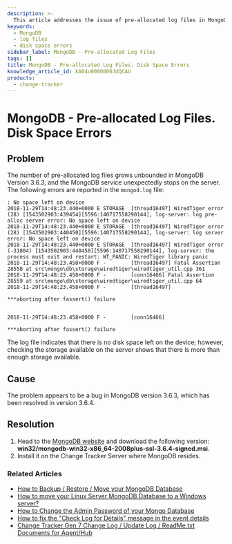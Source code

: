 ```yaml
---
description: >-
  This article addresses the issue of pre-allocated log files in MongoDB Version 3.6.3, which can lead to unexpected service stops and disk space errors.
keywords:
  - MongoDB
  - log files
  - disk space errors
sidebar_label: MongoDB - Pre-allocated Log Files
tags: []
title: MongoDB - Pre-allocated Log Files. Disk Space Errors
knowledge_article_id: kA04u0000000JdQCAU
products:
  - change-tracker
---
```


# MongoDB - Pre-allocated Log Files. Disk Space Errors

## Problem

The number of pre-allocated log files grows unbounded in MongoDB Version 3.6.3, and the MongoDB service unexpectedly stops on the server. The following errors are reported in the `mongod.log` file:

```
: No space left on device
2018-11-29T14:48:23.440+0000 E STORAGE  [thread16497] WiredTiger error (28) [1543502903:439454][5596:140717558290144], log-server: log pre-alloc server error: No space left on device
2018-11-29T14:48:23.440+0000 E STORAGE  [thread16497] WiredTiger error (28) [1543502903:440450][5596:140717558290144], log-server: log server error: No space left on device
2018-11-29T14:48:23.440+0000 E STORAGE  [thread16497] WiredTiger error (-31804) [1543502903:440450][5596:140717558290144], log-server: the process must exit and restart: WT_PANIC: WiredTiger library panic
2018-11-29T14:48:23.458+0000 F -        [thread16497] Fatal Assertion 28558 at src\mongo\db\storage\wiredtiger\wiredtiger_util.cpp 361
2018-11-29T14:48:23.458+0000 F -        [conn16466] Fatal Assertion 28559 at src\mongo\db\storage\wiredtiger\wiredtiger_util.cpp 64
2018-11-29T14:48:23.458+0000 F -        [thread16497] 

***aborting after fassert() failure


2018-11-29T14:48:23.458+0000 F -        [conn16466] 

***aborting after fassert() failure
```

The log file indicates that there is no disk space left on the device; however, checking the storage available on the server shows that there is more than enough storage available.

## Cause

The problem appears to be a bug in MongoDB version 3.6.3, which has been resolved in version 3.6.4.

## Resolution

1. Head to the [MongoDB website](https://www.mongodb.com/) and download the following version:  
   **win32/mongodb-win32-x86_64-2008plus-ssl-3.6.4-signed.msi**.
2. Install it on the Change Tracker Server where MongoDB resides.

### Related Articles

- [How to Backup / Restore / Move your MongoDB Database](https://helpcenter.netwrix.com/bundle/z-kb-articles-salesforce/page/kA04u0000000JWTCA2.html)
- [How to move your Linux Server MongoDB Database to a Windows server?](https://helpcenter.netwrix.com/bundle/z-kb-articles-salesforce/page/kA04u0000000JemCAE.html)
- [How to Change the Admin Password of your Mongo Database](https://helpcenter.netwrix.com/bundle/z-kb-articles-salesforce/page/kA04u0000000JgJCAU.html)
- [How to fix the "Check Log for Details" message in the event details](https://helpcenter.netwrix.com/bundle/z-kb-articles-salesforce/page/kA04u0000000JVQCA2.html)
- [Change Tracker Gen 7 Change Log / Update Log / ReadMe.txt Documents for Agent/Hub](https://helpcenter.netwrix.com/bundle/z-kb-articles-salesforce/page/kA04u0000000JkGCAU.html)